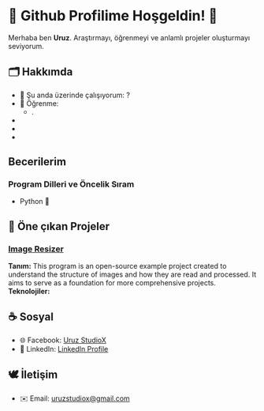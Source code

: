 <header>

</header>

# 🐺 Github Profilime Hoşgeldin! 🍁
Merhaba ben **Uruz**. Araştırmayı, öğrenmeyi ve anlamlı projeler oluşturmayı seviyorum.

## 🗂️ Hakkımda
- 📑 Şu anda üzerinde çalışıyorum: ?
- 🌱 Öğrenme:
  - . 
- 
-
-

## Becerilerim

### Program Dilleri ve Öncelik Sıram
- Python 🥇

###
###



## 📂 Öne çıkan Projeler

### [Image Resizer](https://github.com/uruzstudiox/ImageResizer)
**Tanım:** This program is an open-source example project created to
understand the structure of images and how they are read and processed.
It aims to serve as a foundation for more comprehensive projects.
\
**Teknolojiler:**

## ☕ Sosyal
- 🌐 Facebook: [Uruz StudioX]()
- 🤝 LinkedIn: [LinkedIn Profile]()

## 🕊️ İletişim
  - ✉️ Email: [uruzstudiox@gmail.com](mailto:uruzstudiox@gmail.com)

  
<footer>
  
</footer>



